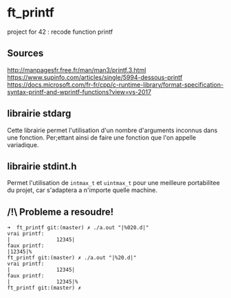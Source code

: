 # ft_printf
project for 42 : recode function printf


## Sources
http://manpagesfr.free.fr/man/man3/printf.3.html  
https://www.supinfo.com/articles/single/5994-dessous-printf  
https://docs.microsoft.com/fr-fr/cpp/c-runtime-library/format-specification-syntax-printf-and-wprintf-functions?view=vs-2017  

## librairie stdarg
Cette librairie permet l'utilisation d'un nombre d'arguments inconnus dans une fonction.
Per;ettant ainsi de faire une fonction que l'on appelle variadique.

## librairie stdint.h
Permet l'utilisation de `intmax_t` et `uintmax_t` pour une meilleure portabilitee du projet, car s'adaptera a n'importe quelle machine.


## /!\ Probleme a resoudre!
```
➜  ft_printf git:(master) ✗ ./a.out "|%020.d|"
vrai printf:
|               12345|
faux printf:
|12345|%
ft_printf git:(master) ✗ ./a.out "|%20.d|"
vrai printf:
|               12345|
faux printf:
|               12345|%
ft_printf git:(master) ✗
```